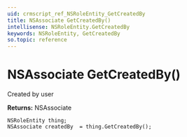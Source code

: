 ```yaml
---
uid: crmscript_ref_NSRoleEntity_GetCreatedBy
title: NSAssociate GetCreatedBy()
intellisense: NSRoleEntity.GetCreatedBy
keywords: NSRoleEntity, GetCreatedBy
so.topic: reference
---
```


# NSAssociate GetCreatedBy()

Created by user

**Returns:** NSAssociate

```crmscript
NSRoleEntity thing;
NSAssociate createdBy  = thing.GetCreatedBy();
```

